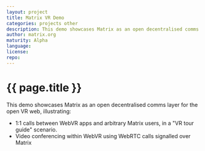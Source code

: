 ```yaml
---
layout: project
title: Matrix VR Demo
categories: projects other
description: This demo showcases Matrix as an open decentralised comms layer for the open VR web
author: matrix.org
maturity: Alpha
language: 
license: 
repo: 
---
```


# {{ page.title }}
This demo showcases Matrix as an open decentralised comms layer for the open VR web, illustrating:

* 1:1 calls between WebVR apps and arbitrary Matrix users, in a "VR tour guide" scenario.
* Video conferencing within WebVR using WebRTC calls signalled over Matrix
